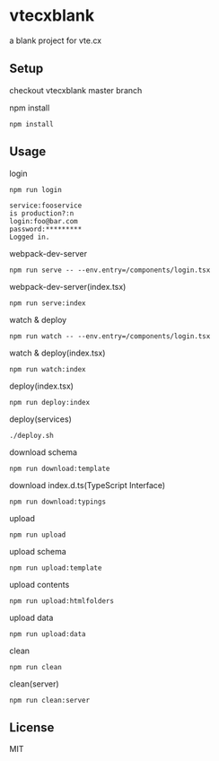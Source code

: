 # vtecxblank
a blank project for vte.cx

## Setup

checkout vtecxblank master branch

npm install
```
npm install 
```

## Usage

login 
```
npm run login

service:fooservice
is production?:n
login:foo@bar.com
password:*********
Logged in.
```

webpack-dev-server
```
npm run serve -- --env.entry=/components/login.tsx
```

webpack-dev-server(index.tsx)
```
npm run serve:index
```

watch & deploy
```
npm run watch -- --env.entry=/components/login.tsx
```

watch & deploy(index.tsx)
```
npm run watch:index
```

deploy(index.tsx)
```
npm run deploy:index
```

deploy(services)
```
./deploy.sh
```

download schema
```
npm run download:template
```

download index.d.ts(TypeScript Interface)
```
npm run download:typings
```

upload
```
npm run upload
```

upload schema
```
npm run upload:template
```

upload contents
```
npm run upload:htmlfolders
```

upload data
```
npm run upload:data
```

clean
```
npm run clean
```

clean(server)
```
npm run clean:server
```

## License
MIT
